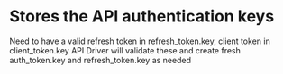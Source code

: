 # Stores the API authentication keys
Need to have a valid refresh token in refresh_token.key, client token in client_token.key
API Driver will validate these and create fresh auth_token.key and refresh_token.key as needed